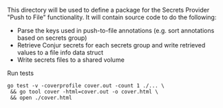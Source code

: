 This directory will be used to define a package for the Secrets Provider
"Push to File" functionality. It will contain source code to do the following:

- Parse the keys used in push-to-file annotations (e.g. sort annotations based
on secrets group)
- Retrieve Conjur secrets for each secrets group and write retrieved values to
a file info data struct
- Write secrets files to a shared volume

Run tests 
```shell
go test -v -coverprofile cover.out -count 1 ./... \
 && go tool cover -html=cover.out -o cover.html \
 && open ./cover.html
```

